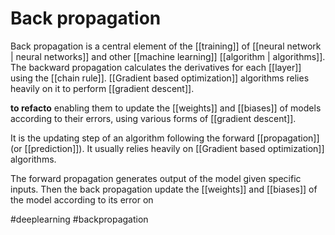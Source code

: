 # Back propagation 

Back propagation is a central element of the [[training]] of [[neural network | neural networks]] and other [[machine learning]] [[algorithm | algorithms]]. 
The backward propagation calculates the derivatives for each [[layer]] using the [[chain rule]]. 
[[Gradient based optimization]] algorithms relies heavily on it to perform [[gradient descent]].  





**to refacto**
enabling them to update the [[weights]] and [[biases]] of models according to their errors, using various forms of [[gradient descent]].

It is the updating step of an algorithm following the forward [[propagation]] (or [[prediction]]). It usually relies heavily on [[Gradient based optimization]] algorithms.

The forward propagation generates output of the model given specific inputs. Then the back propagation update the [[weights]] and [[biases]] of the model according to its error on 

#deeplearning
#backpropagation
